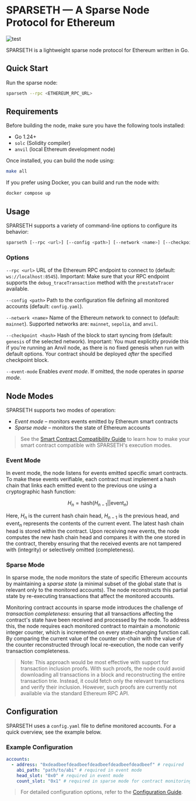 # SPARSETH — A Sparse Node Protocol for Ethereum

![test](https://github.com/pslowak/sparseth/actions/workflows/go-test.yml/badge.svg)

SPARSETH is a lightweight sparse node protocol for Ethereum written in Go.

## Quick Start

Run the sparse node:

```bash
sparseth --rpc <ETHEREUM_RPC_URL>
```

## Requirements

Before building the node, make sure you have the following tools installed:
- Go 1.24+
- `solc` (Solidity compiler)
- `anvil` (local Ethereum development node)

Once installed, you can build the node using:

```bash
make all
```

If you prefer using Docker, you can build and run the node with:

```bash
docker compose up
```

## Usage

SPARSETH supports a variety of command-line options to configure its behavior:

```bash
sparseth [--rpc <url>] [--config <path>] [--network <name>] [--checkpoint <hash>] [--event-mode]
```

### Options

`--rpc <url>` URL of the Ethereum RPC endpoint to connect to (default: `ws://localhost:8545`). Important: Make sure that
your RPC endpoint supports the `debug_traceTransaction` method with the `prestateTracer` available.

`--config <path>` Path to the configuration file defining all monitored accounts (default: `config.yaml`).

`--network <name>` Name of the Ethereum network to connect to (default: `mainnet`). Supported networks are: `mainnet`,
`sepolia`, and `anvil`.

`--checkpoint <hash>` Hash of the block to start syncing from (default: `genesis` of the selected network). Important:
You must explicitly provide this if you're running an Anvil node, as there is no fixed genesis when run with default 
options. Your contract should be deployed _after_ the specified checkpoint block.

`--event-mode` Enables _event mode_. If omitted, the node operates in _sparse mode_.


## Node Modes

SPARSETH supports two modes of operation:
- _Event mode_ – monitors events emitted by Ethereum smart contracts
- _Sparse mode_ – monitors the state of Ethereum accounts

> See the [Smart Contract Compatibility Guide](https://github.com/pslowak/sparseth/wiki/Smart-Contract-Compatibility-Guide)
to learn how to make your smart contract compatible with SPARSETH's execution modes.
 
### Event Mode

In event mode, the node listens for events emitted specific smart contracts. To make these events verifiable, each
contract must implement a hash chain that links each emitted event to the previous one using a cryptographic hash 
function:

$$H_n = \mathrm{hash}(H_{n-1}||\mathrm{event}_n)$$

Here, $H_n$ is the current hash chain head, $H_{n-1}$ is the previous head, and $\mathrm{event}_n$ represents the 
contents of the current event. The latest hash chain head is stored within the contract. Upon receiving new events, the
node computes the new hash chain head and compares it with the one stored in the contract, thereby ensuring that the
received events are not tampered with (integrity) or selectively omitted (completeness).

### Sparse Mode

In sparse mode, the node monitors the state of specific Ethereum accounts by maintaining a _sparse state_ (a minimal
subset of the global state that is relevant only to the monitored accounts). The node reconstructs this partial state by 
re-executing transactions that affect the monitored accounts. 

Monitoring contract accounts in sparse mode introduces the challenge of _transaction completeness_: ensuring that all
transactions affecting the contract's state have been received and processed by the node. To address this, the node 
requires each monitored contract to maintain a monotonic integer counter, which is incremented on every state-changing 
function call. By comparing the current value of the counter on-chain with the value of the counter reconstructed 
through local re-execution, the node can verify transaction completeness.

> Note: This approach would be most effective with support for transaction inclusion proofs. With such proofs, the node
could avoid downloading all transactions in a block and reconstructing the entire transaction trie. Instead, it could
fetch only the relevant transactions and verify their inclusion. However, such proofs are currently not available via 
the standard Ethereum RPC API.

## Configuration

SPARSETH uses a `config.yaml` file to define monitored accounts. For a quick overview, see the example below.

### Example Configuration

```yaml
accounts:
  - address: "0xdeadbeefdeadbeefdeadbeefdeadbeefdeadbeef" # required
    abi_path: "path/to/abi" # required in event mode
    head_slot: "0x0" # required in event mode
    count_slot: "0x1" # required in sparse mode for contract monitoring
```

> For detailed configuration options, refer to the [Configuration Guide](https://github.com/pslowak/sparseth/wiki/Configuration-Guide).
